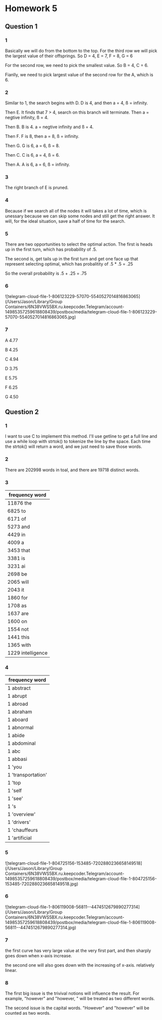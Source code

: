 # Homework 5



## Question 1

 ### 1

Basically we will do from the bottom to the top. For the third row we will pick the largest value of their offsprings. So D = 4, E = 7, F = 8, G = 6

For the second row, we need to pick the smallest value. So B = 4, C = 6.

Fianlly, we need to pick largest value of the second row for the A, which is 6.

### 2

Similar to 1, the search begins with D. D is 4, and then a = 4, ß = infinity.

Then E. It finds that 7 > 4, search on this branch will terminate. Then a = negtive infinity, ß = 4. 

Then B. B is 4. a = negtive infinity and ß = 4.

Then F. F is 8, then a = 8, ß = infinity.

Then G. G is 6, a = 6, ß = 8.

Then C. C is 6, a = 4, ß = 6.

Then A. A is 6, a = 6, ß = infinity.

### 3

The right branch of E is pruned.

### 4

Because if we search all of the nodes it will takes a lot of time, which is unessary because we can skip some nodes and still get the right answer. It will, for the ideal situation, save a half of time for the search. 

### 5

There are two opportunities to select the optimal action. The first is heads up in the first turn, which has probability of .5. 

The second is, get tails up in the first turn and get one face up that represent selecting optimal, which has probalitity of .5 * .5 = .25

So the overall probability is .5 + .25 = .75

### 6

![telegram-cloud-file-1-806123229-57070-5540527014816863065](/Users/Jason/Library/Group Containers/6N38VWS5BX.ru.keepcoder.Telegram/account-14985357259618808439/postbox/media/telegram-cloud-file-1-806123229-57070-5540527014816863065.jpg)

### 7

A 4.77

B 4.25

C 4.94

D 3.75

E 5.75

F 6.25

G 4.50

## Question 2

### 1

I want to use C to implement this method. I'll use getline to get a full line and use a while loop with strtok() to tokenize the line by the space. Each time the strtok() will return a word, and we just need to save those words.

### 2

There are 202998 words in toal, and there are 19718 distinct words.

### 3


|frequency  word|
| -----------------------|
|11876	the         |
| 6825	to           |
| 6171	of           |
| 5273	and          |
| 4429	in           |
| 4009	a            |
| 3453	that         |
| 3381	is           |
| 3231	ai           |
| 2698	be           |
| 2065	will         |
| 2043	it           |
| 1860	for          |
| 1708	as           |
| 1637	are          |
| 1600	on           |
| 1554	not          |
| 1441	this         |
| 1365	with         |
| 1229	intelligence |

### 4

| frequency word|
| --------------------- |
| 1	abstract         |
| 1	abrupt           |
| 1	abroad           |
| 1	abraham          |
| 1	aboard           |
| 1	abnormal         |
| 1	abide            |
| 1	abdominal        |
| 1	abc              |
| 1	abbasi           |
| 1	'you             |
| 1	'transportation' |
| 1	'top             |
| 1	'self            |
| 1	'see'            |
| 1	's               |
| 1	'overview'       |
| 1	'drivers'        |
| 1	'chauffeurs      |
| 1	'artificial      |

### 5

![telegram-cloud-file-1-804725156-153485-7202880236658149518](/Users/Jason/Library/Group Containers/6N38VWS5BX.ru.keepcoder.Telegram/account-14985357259618808439/postbox/media/telegram-cloud-file-1-804725156-153485-7202880236658149518.jpg)

### 6

![telegram-cloud-file-1-806119008-56811--4474512679890277314](/Users/Jason/Library/Group Containers/6N38VWS5BX.ru.keepcoder.Telegram/account-14985357259618808439/postbox/media/telegram-cloud-file-1-806119008-56811--4474512679890277314.jpg)

### 7

the first curve has very large value at the very first part, and then sharply goes down when x-axis increase.

the second one will also goes down with the increasing of x-axis. relatively linear.

### 8

The first big issue is the trivival notions will influence the result. For example, "however" and "however, " will be treated as two different words.

The second issue is the capital words. "However" and "however" will be counted as two words.